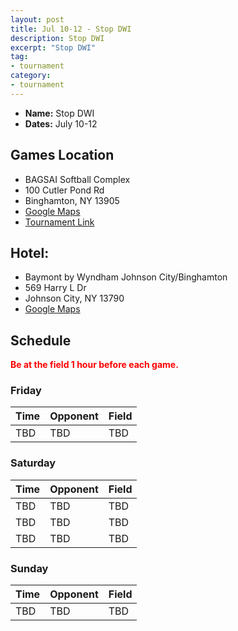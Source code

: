 ```yaml
---
layout: post
title: Jul 10-12 - Stop DWI
description: Stop DWI
excerpt: "Stop DWI"
tag:
- tournament
category:
- tournament
---
```

* **Name:** Stop DWI
* **Dates:** July 10-12

## Games Location
* BAGSAI Softball Complex
* 100 Cutler Pond Rd
* Binghamton, NY 13905
* [Google Maps](https://goo.gl/maps/Vh4kvs1ukZ4EzcjT6)
* [Tournament Link](https://www.tourneyengine.com/sitevisitor/tournament/2020stopdwitournamentofchampions1/home)

## Hotel:
* Baymont by Wyndham Johnson City/Binghamton
* 569 Harry L Dr
* Johnson City, NY 13790
* [Google Maps](https://goo.gl/maps/kEqJL1k4kNE1NcP87)
  
## Schedule
**<span style="color:red">Be at the field 1 hour before each game.</span>**

### Friday

| Time     | Opponent       | Field |
|:---      |:---            |:---   |
| TBD      | TBD            |TBD    |

### Saturday

| Time     | Opponent       | Field |
|:---      |:---            |:---   |
| TBD      | TBD            |TBD    |
| TBD      | TBD            |TBD    |
| TBD      | TBD            |TBD    |

### Sunday

| Time | Opponent | Field |
|:---      |:---   |:---  |
| TBD      | TBD            |TBD    |
